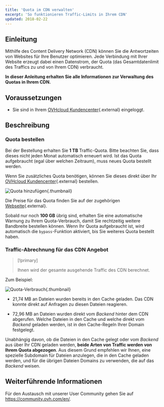 ```yaml
---
title: 'Quota im CDN verwalten'
excerpt: 'So funktionieren Traffic-Limits in Ihrem CDN'
updated: 2018-02-22
---
```


## Einleitung

Mithilfe des Content Delivery Network (CDN) können Sie die Antwortzeiten von Websites für Ihre Benutzer optimieren. Jede Verbindung mit Ihrer Website erzeugt dabei einen Datenstrom, der Quota (das Gesamtdatenlimit des Traffics zu und von Ihrem CDN) verbraucht.

**In dieser Anleitung erhalten Sie alle Informationen zur Verwaltung des Quotas in Ihrem CDN.**

## Voraussetzungen

- Sie sind in Ihrem [OVHcloud Kundencenter](https://www.ovh.com/auth/?action=gotomanager&from=https://www.ovh.de/&ovhSubsidiary=de){.external} eingeloggt.

## Beschreibung

### Quota bestellen

Bei der Bestellung erhalten Sie **1 TB** Traffic-Quota. Bitte beachten Sie, dass dieses nicht jeden Monat automatisch erneuert wird. Ist das Quota aufgebraucht (egal über welchen Zeitraum), muss neues Quota bestellt werden.

Wenn Sie zusätzliches Quota benötigen, können Sie dieses direkt über Ihr [OVHcloud Kundencenter](https://www.ovh.com/auth/?action=gotomanager&from=https://www.ovh.de/&ovhSubsidiary=de){.external} bestellen.

![Quota hinzufügen](add_quota.png){.thumbnail}

Die Preise für das Quota finden Sie auf der zugehörigen [Webseite](https://www.ovh.de/cdn/infrastructure/){.external}.

Sobald nur noch **100 GB** übrig sind, erhalten Sie eine automatische Warnung zu Ihrem Quota-Verbrauch, damit Sie rechtzeitig weitere Bandbreite bestellen können. Wenn Ihr Quota aufgebraucht ist, wird automatisch die `bypass`-Funktion aktiviert, bis Sie weiteres Quota bestellt haben.

### Traffic-Abrechnung für das CDN Angebot

> [!primary]
>
> Ihnen wird der gesamte ausgehende Traffic des CDN berechnet.  
>

Zum Beispiel:

![Quota-Verbrauch](quota_used.png){.thumbnail}

- 21,74 MB an Dateien wurden bereits in den Cache geladen. Das CDN konnte direkt auf Anfragen zu diesen Dateien reagieren.

- 72,96 MB an Dateien wurden direkt vom *Backend* hinter dem CDN abgerufen. Welche Dateien in den Cache und welche direkt vom *Backend* geladen werden, ist in den Cache-Regeln Ihrer Domain festgelegt.

Unabhängig davon, ob die Dateien in den Cache gelegt oder vom *Backend* aus über Ihr CDN geladen werden, **beide Arten von Traffic werden von Ihrem Quota abgezogen**. Aus diesem Grund empfehlen wir Ihnen, eine spezielle Subdomain für Dateien anzulegen, die in den Cache geladen werden, und für die übrigen Dateien Domains zu verwenden, die auf das *Backend* weisen.

## Weiterführende Informationen

Für den Austausch mit unserer User Community gehen Sie auf <https://community.ovh.com/en/>.